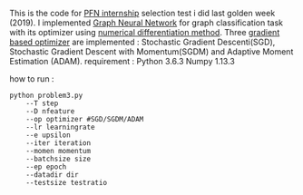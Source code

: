 This is the code for [PFN internship](https://www.preferred-networks.jp/en/news/internship2019) selection test i did last golden week (2019). I implemented [Graph Neural Network](https://arxiv.org/abs/1810.00826) for graph classification task with its optimizer using [numerical differentiation method](https://en.wikipedia.org/wiki/Numerical_differentiation). Three [gradient based optimizer](http://ruder.io/optimizing-gradient-descent/) are implemented : Stochastic Gradient Descenti(SGD), Stochastic Gradient Descent with Momentum(SGDM) and Adaptive Moment Estimation (ADAM).
requirement :
    Python 3.6.3
    Numpy 1.13.3

how to run :

``` 
python problem3.py
    --T step
    --D nfeature
    --op optimizer #SGD/SGDM/ADAM
    --lr learningrate
    --e upsilon
    --iter iteration
    --momen momentum
    --batchsize size
    --ep epoch
    --datadir dir
    --testsize testratio
```


